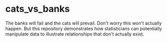 # cats_vs_banks
The banks will fail and the cats will prevail. Don't worry this won't actually happen. But this repository demonstrates how statisticians can potentially manipulate data to illustrate relationships that don't actually exist. 
